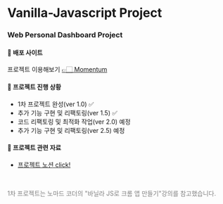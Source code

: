 # Vanilla-Javascript Project

### Web Personal Dashboard Project

#### 📌 배포 사이트

<p>프로젝트 이용해보기 <a href="https://hansebin.github.io/Vanilla-Javascript-Project-Web-Personal-Dashboard/" target="_blank">👉🏻 Momentum</a></p>

#### 📆 프로젝트 진행 상황

- 1차 프로젝트 완성(ver 1.0) ✅
- 추가 기능 구현 및 리팩토링(ver 1.5) ✅
- 코드 리팩토링 및 최적화 작업(ver 2.0) 예정
- 추가 기능 구현 및 리팩토링(ver 2.5) 예정

#### 📂 프로젝트 관련 자료

- <a href="https://loud-guan-d19.notion.site/Javascript-Project-Momentum-7a92eff4841340a49c6dc341935b6501?pvs=4" target="_blank">프로젝트 노션 click!</a>

</br>

<div>
  <p style="color: gray;">1차 프로젝트는 노마드 코더의 "바닐라 JS로 크롬 앱 만들기"강의를  참고했습니다.</p>
</div>
